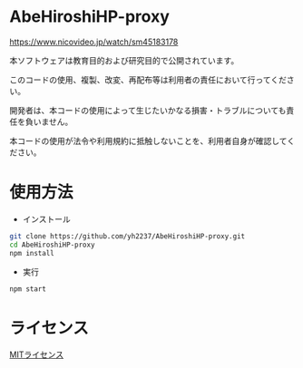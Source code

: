 # AbeHiroshiHP-proxy

https://www.nicovideo.jp/watch/sm45183178

本ソフトウェアは教育目的および研究目的で公開されています。

このコードの使用、複製、改変、再配布等は利用者の責任において行ってください。

開発者は、本コードの使用によって生じたいかなる損害・トラブルについても責任を負いません。

本コードの使用が法令や利用規約に抵触しないことを、利用者自身が確認してください。

# 使用方法

- インストール
```bash
git clone https://github.com/yh2237/AbeHiroshiHP-proxy.git
cd AbeHiroshiHP-proxy
npm install
```

- 実行
```bash
npm start
```

# ライセンス

[MITライセンス](./LICENSE)
